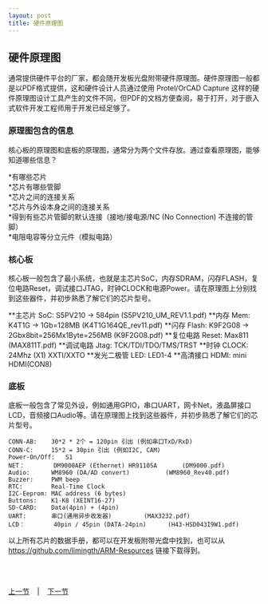 ```yaml
---
layout: post
title: 硬件原理图
---
```


##  硬件原理图

通常提供硬件平台的厂家，都会随开发板光盘附带硬件原理图。硬件原理图一般都是以PDF格式提供，这和硬件设计人员通过使用 Protel/OrCAD Capture 这样的硬件原理图设计工具产生的文件不同，但PDF的文档方便查阅，易于打开，对于嵌入式软件开发工程师用于开发已经足够了。

### 原理图包含的信息
核心板的原理图和底板的原理图，通常分为两个文件存放。通过查看原理图，能够知道哪些信息？

*有哪些芯片  
*芯片有哪些管脚  
*芯片之间的连接关系  
*芯片与外设本身之间的连接关系  
*得到有些芯片管脚的默认连接（接地/接电源/NC (No Connection) 不连接的管脚）  
*电阻电容等分立元件（模拟电路）  

### 核心板
核心板一般包含了最小系统，也就是主芯片SoC，内存SDRAM，闪存FLASH，复位电路Reset，调试接口JTAG，时钟CLOCK和电源Power。请在原理图上分别找到这些器件，并初步熟悉了解它们的芯片型号。

**主芯片	SoC: 	S5PV210 -> 584pin			(S5PV210_UM_REV1.1.pdf)
**内存		Mem:	K4T1G -> 1Gb=128MB 			(K4T1G164QE_rev11.pdf)
**闪存		Flash: 	K9F2G08 -> 2Gbx8bit=256Mx1Byte=256MB	(K9F2G08.pdf)
**复位电路	Reset:	Max811					(MAX811T.pdf)
**调试电路	Jtag:	TCK/TDI/TDO/TMS/TRST
**时钟		CLOCK:	24Mhz (X1) XXTI/XXTO
**发光二极管	LED:	LED1-4
**高清接口	HDMI:	mini HDMI(CON8)

### 底板
底板一般包含了常见外设，例如通用GPIO，串口UART，网卡Net，液晶屏接口LCD，音频接口Audio等。请在原理图上找到这些器件，并初步熟悉了解它们的芯片型号。

	CONN-AB:	30*2 * 2个 = 120pin 引出 (例如串口TxD/RxD)
	CONN-C:		15*2 = 30pin 引出 (例如I2C, CAM)
	Power-On/Off: 	S1
	NET：		DM9000AEP (Ethernet) HR91105A		(DM9000.pdf)
	Audio:		WM8960 (DA/AD convert)			(WM8960_Rev40.pdf)
	Buzzer:		PWM beep
	RTC:		Real-Time Clock
	I2C-Eeprom:	MAC address (6 bytes)
	Buttons:	K1-K8 (XEINT16-27)
	SD-CARD:	Data(4pin) + (4pin)
	UART:		串口(通用异步收发器)			(MAX3232.pdf)
	LCD：		40pin / 45pin (DATA-24pin)		(H43-HSD043I9W1.pdf)
	
	
以上所有芯片的数据手册，都可以在开发板附带光盘中找到，也可以从 <https://github.com/limingth/ARM-Resources> 链接下载得到。


<br> <br> 
<div> <a href="chp1-1.html">上一节</a> &nbsp;&nbsp; | &nbsp;&nbsp; <a href="chp1-3.html">下一节</a> </div> <br> <br>